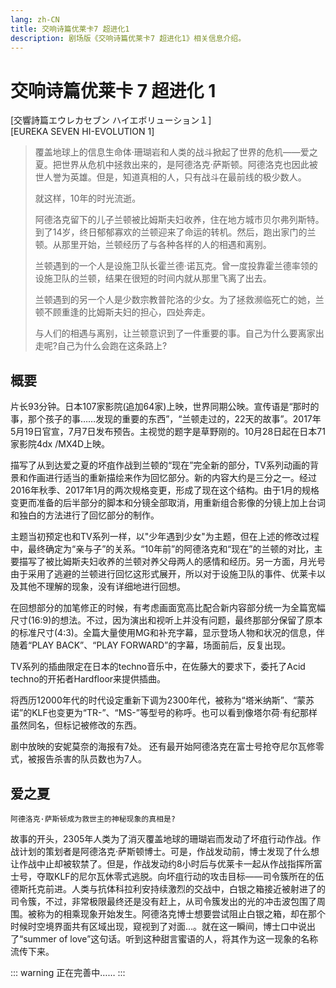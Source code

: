 ```yaml
---
lang: zh-CN
title: 交响诗篇优莱卡7 超进化1
description: 剧场版《交响诗篇优莱卡7 超进化1》相关信息介绍。
---
```


# 交响诗篇优莱卡 7 超进化 1

<Badge type="tip" text="电影" vertical="middle" />
<Badge type="tip" text="2017" vertical="middle" />
<Badge type="warning" text="《超进化》系列第1章" vertical="middle" />

[交響詩篇エウレカセブン ハイエボリューション１]  
[EUREKA SEVEN HI-EVOLUTION 1]

<DocInfoCard image="/imgs/cover/HI-EVOLUTION-1.jpg"
  :info="[
    {label:'原名',value:'交響詩篇エウレカセブン ハイエボリューション１'},
    {label:'译名', value:'交响诗篇优莱卡7 超进化1'},
    {label:'地区',value:'日本'},
    {label:'上映日期',value:'2017年9月16日'},
    {label:'制作公司',value:'BONES'},
    {label:'总监督',value:'京田知己'},
    {label:'监督',value:'清水久敏'},
    {label:'角色设计',value:'吉田健一'},
    {label:'编剧',value:'佐藤大'},
    {label:'音乐',value:'佐藤直纪'}]" />


> 覆盖地球上的信息生命体·珊瑚岩和人类的战斗掀起了世界的危机——爱之夏。把世界从危机中拯救出来的，是阿德洛克·萨斯顿。阿德洛克也因此被世人誉为英雄。但是，知道真相的人，只有战斗在最前线的极少数人。
> 
> 就这样，10年的时光流逝。
> 
> 阿德洛克留下的儿子兰顿被比姆斯夫妇收养，住在地方城市贝尔弗列斯特。到了14岁，终日郁郁寡欢的兰顿迎来了命运的转机。然后，跑出家门的兰顿。从那里开始，兰顿经历了与各种各样的人的相遇和离别。
> 
> 兰顿遇到的一个人是设施卫队长霍兰德·诺瓦克。曾一度投靠霍兰德率领的设施卫队的兰顿，结果在很短的时间内就从那里飞离了出去。
> 
> 兰顿遇到的另一个人是少数宗教普陀洛的少女。为了拯救濒临死亡的她，兰顿不顾重逢的比姆斯夫妇的担心，四处奔走。
> 
> 与人们的相遇与离别，让兰顿意识到了一件重要的事。自己为什么要离家出走呢?自己为什么会跑在这条路上?

## 概要

片长93分钟。日本107家影院(追加64家)上映，世界同期公映。宣传语是“那时的事，那个孩子的事……发现的重要的东西”，“兰顿走过的，22天的故事”。2017年5月19日官宣，7月7日发布预告。主视觉的题字是草野刚的。10月28日起在日本71家影院4dx /MX4D上映。

描写了从到达爱之夏的坏疽作战到兰顿的“现在”完全新的部分，TV系列动画的背景和作画进行适当的重新描绘来作为回忆部分。新的内容大约是三分之一。经过2016年秋季、2017年1月的两次规格变更，形成了现在这个结构。由于1月的规格变更而准备的后半部分的脚本和分镜全部取消，用重新组合影像的分镜上加上台词和独白的方法进行了回忆部分的制作。

主题当初预定也和TV系列一样，以"少年遇到少女"为主题，但在上述的修改过程中，最终确定为“亲与子”的关系。“10年前”的阿德洛克和“现在”的兰顿的对比，主要描写了被比姆斯夫妇收养的兰顿对养父母两人的感情和经历。另一方面，月光号由于采用了逃避的兰顿进行回忆这形式展开，所以对于设施卫队的事件、优莱卡以及其他不理解的现象，没有详细地进行回想。

在回想部分的加笔修正的时候，有考虑画面宽高比配合新内容部分统一为全篇宽幅尺寸(16:9)的想法。不过，因为演出和视听上并没有问题，最终那部分保留了原本的标准尺寸(4:3)。全篇大量使用MG和补充字幕，显示登场人物和状况的信息，伴随着“PLAY BACK”、“PLAY FORWARD”的字幕，场面前后，反复出现。

TV系列的插曲限定在日本的techno音乐中，在佐藤大的要求下，委托了Acid techno的开拓者Hardfloor来提供插曲。

将西历12000年代的时代设定重新下调为2300年代，被称为“塔米纳斯”、“蒙苏诺”的KLF也变更为“TR-”、“MS-”等型号的称呼。也可以看到像塔尔荷‧有纪那样虽然同名，但标记被修改的东西。

剧中放映的安妮莫奈的海报有7处。
还有最开始阿德洛克在富士号抢夺尼尔瓦修零式，被报告杀害的队员数也为7人。

## 爱之夏
`阿德洛克·萨斯顿成为救世主的神秘现象的真相是?`

故事的开头，2305年人类为了消灭覆盖地球的珊瑚岩而发动了坏疽行动作战。作战计划的策划者是阿德洛克·萨斯顿博士。可是，作战发动前，博士发现了什么想让作战中止却被软禁了。但是，作战发动约8小时后与优莱卡一起从作战指挥所富士号，夺取KLF的尼尔瓦休零式逃脱。向坏疽行动的攻击目标——司令簇所在的伍德斯托克前进。人类与抗体科拉利安持续激烈的交战中，白银之箱接近被射进了的司令簇，不过，非常极限最终还是没有赶上，从司令簇发出的光的冲击波包围了周围。被称为的相乘现象开始发生。阿德洛克博士想要尝试阻止白银之箱，却在那个时候时空境界面共有区域出现，窥视到了对面…。就在这一瞬间，博士口中说出了“summer of love”这句话。听到这种甜言蜜语的人，将其作为这一现象的名称流传下来。

::: warning
正在完善中……
:::
